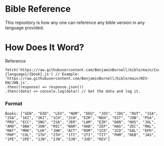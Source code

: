 # Bible Reference
This repository is how any one can reference any bible version in any language provided.

# How Does It Word?
Reference
```
fetch('https://raw.githubusercontent.com/BenjaminBurnell/bible/main/{version}-{language}/{book}.js') // Example: 'https://raw.githubusercontent.com/BenjaminBurnell/bible/main/NIV-EN/JHN.js'.
.then((response) => response.json())
.then((data) => console.log(data)) // Get the data and log it.
```
### Format
```
Books: ["GEN", "EXO", "LEV", "NUM", "DEU", "JOS", "JDG", "RUT", "1SA", "2SA", "1KI", "2KI", "1CH", "2CH", "EZR", "NEH", "EST", "JOB", "PSA", "PRO", "ECC", "SNG", "ISA", "JER", "LAM", "EZK", "DAN", "HOS", "JOL", "AMO", "OBA", "JON", "MIC", "NAM", "HAB", "ZEP", "HAG", "ZEC", "MAL", "MAT", "MRK", "LUK", "JHN", "ACT", "ROM", "1CO", "2CO", "GAL", "EPH", "PHP", "COL", "1TH", "2TH", "1TI", "2TI", "TIT", "PHM", "HEB", "JAS", "1PE", "2PE", "1JN", "2JN", "3JN", "JUD", "REV"]
```
